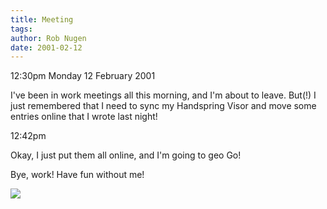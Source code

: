 ```yaml
---
title: Meeting
tags: 
author: Rob Nugen
date: 2001-02-12
---
```


<p class=date>12:30pm Monday 12 February 2001</p>

<p>I've been in work meetings all this morning, and I'm about to leave.
But(!) I just remembered that I need to sync my Handspring Visor and move
some entries online that I wrote last night!</p>

<p class=date>12:42pm</p>

<p>Okay, I just put them all online, and I'm going to geo Go!</p>

<p>Bye, work!  Have fun without me!</p>

<p><img src="/images/rob/wL-ROB.gif">

